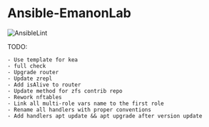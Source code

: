 # Ansible-EmanonLab
![AnsibleLint](https://github.com/EmanonUser/Ansible-EmanonLab/actions/workflows/ansible-lint.yml/badge.svg)

TODO:
 
    - Use template for kea
    - full check
    - Upgrade router
    - Update zrepl
    - Add isAlive to router
    - Update method for zfs contrib repo
    - Rework nftables
    - Link all multi-role vars name to the first role
    - Rename all handlers with proper conventions
    - Add handlers apt update && apt upgrade after version update